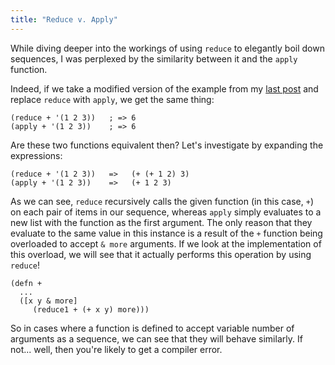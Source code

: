 ```yaml
---
title: "Reduce v. Apply"
---
```


While diving deeper into the workings of using `reduce` to elegantly boil down sequences, I was perplexed by the similarity between it and the `apply` function.

Indeed, if we take a modified version of the example from my [last post](https://s-ajensen.github.io/meditations/2023/04/14/Reductions.html) and replace `reduce` with `apply`, we get the same thing:

```
(reduce + '(1 2 3))   ; => 6
(apply + '(1 2 3))    ; => 6
```

Are these two functions equivalent then? Let's investigate by expanding the expressions:

```
(reduce + '(1 2 3))   =>   (+ (+ 1 2) 3)
(apply + '(1 2 3))    =>   (+ 1 2 3)
```

As we can see, `reduce` recursively calls the given function (in this case, `+`) on each pair of items in our sequence, whereas `apply` simply evaluates to a new list with the function as the first argument. The only reason that they evaluate to the same value in this instance is a result of the `+` function being overloaded to accept `& more` arguments. If we look at the implementation of this overload, we will see that it actually performs this operation by using `reduce`!

```
(defn +
  ...
  ([x y & more]
     (reduce1 + (+ x y) more)))
```

So in cases where a function is defined to accept variable number of arguments as a sequence, we can see that they will behave similarly. If not... well, then you're likely to get a compiler error.